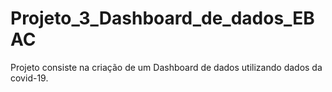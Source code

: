 # Projeto_3_Dashboard_de_dados_EBAC
Projeto consiste na criação de um Dashboard de dados utilizando dados da covid-19.
